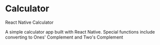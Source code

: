 # Calculator
React Native Calculator

A simple calculator app built with React Native.
Special functions include converting to Ones' Complement and Two's Complement
